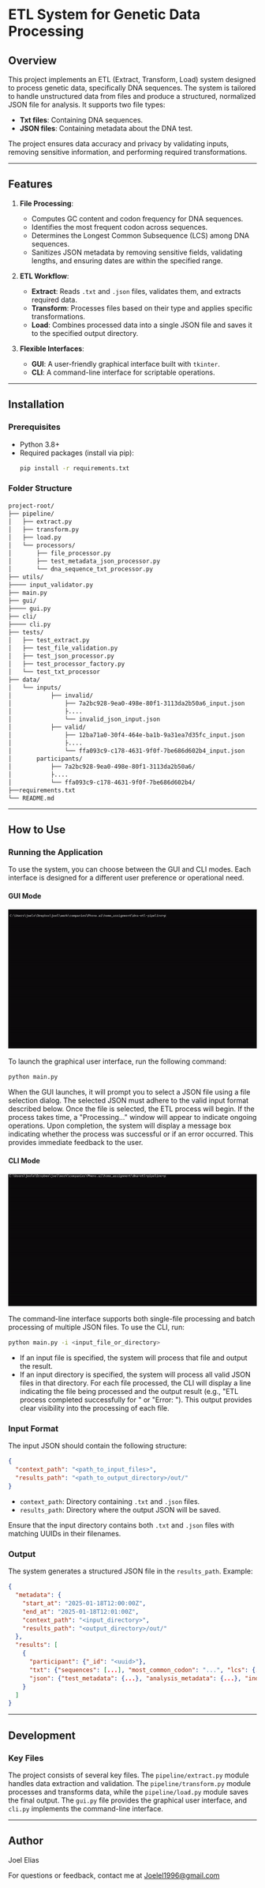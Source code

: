 # ETL System for Genetic Data Processing

## Overview

This project implements an ETL (Extract, Transform, Load) system designed to process genetic data, specifically DNA sequences. The system is tailored to handle unstructured data from files and produce a structured, normalized JSON file for analysis. It supports two file types:

- **Txt files**: Containing DNA sequences.
- **JSON files**: Containing metadata about the DNA test.

The project ensures data accuracy and privacy by validating inputs, removing sensitive information, and performing required transformations.

---

## Features

1. **File Processing**:

   - Computes GC content and codon frequency for DNA sequences.
   - Identifies the most frequent codon across sequences.
   - Determines the Longest Common Subsequence (LCS) among DNA sequences.
   - Sanitizes JSON metadata by removing sensitive fields, validating lengths, and ensuring dates are within the specified range.

2. **ETL Workflow**:

   - **Extract**: Reads `.txt` and `.json` files, validates them, and extracts required data.
   - **Transform**: Processes files based on their type and applies specific transformations.
   - **Load**: Combines processed data into a single JSON file and saves it to the specified output directory.

3. **Flexible Interfaces**:

   - **GUI**: A user-friendly graphical interface built with `tkinter`.
   - **CLI**: A command-line interface for scriptable operations.

---

## Installation

### Prerequisites

- Python 3.8+
- Required packages (install via pip):
  ```bash
  pip install -r requirements.txt
  ```

### Folder Structure

```
project-root/
├── pipeline/
│   ├── extract.py
│   ├── transform.py
│   ├── load.py
│   └── processors/
│       ├── file_processor.py
│       ├── test_metadata_json_processor.py
│       └── dna_sequence_txt_processor.py
├── utils/
├──── input_validator.py
├── main.py
├── gui/
├──── gui.py
├── cli/
├──── cli.py
├── tests/
│   ├── test_extract.py
│   ├── test_file_validation.py
│   ├── test_json_processor.py
│   ├── test_processor_factory.py
│   └── test_txt_processor
├── data/
│   └── inputs/
│           ├── invalid/
│               ├── 7a2bc928-9ea0-498e-80f1-3113da2b50a6_input.json
│               ├....
│               └── invalid_json_input.json
│           ├── valid/
│               ├── 12ba71a0-30f4-464e-ba1b-9a31ea7d35fc_input.json
│               ├....
│               └── ffa093c9-c178-4631-9f0f-7be686d602b4_input.json
│       participants/
│           ├── 7a2bc928-9ea0-498e-80f1-3113da2b50a6/
│           ├....
│           └── ffa093c9-c178-4631-9f0f-7be686d602b4/
├──requirements.txt
└── README.md
```

---

## How to Use

### Running the Application

To use the system, you can choose between the GUI and CLI modes. Each interface is designed for a different user preference or operational need.

#### GUI Mode

![Watch Gui Demo](./ui/assets/gifs/gui_demo.gif)

To launch the graphical user interface, run the following command:
```bash
python main.py
```

When the GUI launches, it will prompt you to select a JSON file using a file selection dialog. The selected JSON must adhere to the valid input format described below. Once the file is selected, the ETL process will begin. If the process takes time, a "Processing..." window will appear to indicate ongoing operations. Upon completion, the system will display a message box indicating whether the process was successful or if an error occurred. This provides immediate feedback to the user.

#### CLI Mode

![Watch Gui Demo](./ui/assets/gifs/cli_demo.gif)

The command-line interface supports both single-file processing and batch processing of multiple JSON files. To use the CLI, run:
```bash
python main.py -i <input_file_or_directory>
```

- If an input file is specified, the system will process that file and output the result.
- If an input directory is specified, the system will process all valid JSON files in that directory. For each file processed, the CLI will display a line indicating the file being processed and the output result (e.g., "ETL process completed successfully for <filename>" or "Error: <description>"). This output provides clear visibility into the processing of each file.

### Input Format

The input JSON should contain the following structure:
```json
{
  "context_path": "<path_to_input_files>",
  "results_path": "<path_to_output_directory>/out/"
}
```
- `context_path`: Directory containing `.txt` and `.json` files.
- `results_path`: Directory where the output JSON will be saved.

Ensure that the input directory contains both `.txt` and `.json` files with matching UUIDs in their filenames.

### Output

The system generates a structured JSON file in the `results_path`. Example:
```json
{
  "metadata": {
    "start_at": "2025-01-18T12:00:00Z",
    "end_at": "2025-01-18T12:01:00Z",
    "context_path": "<input_directory>",
    "results_path": "<output_directory>/out/"
  },
  "results": [
    {
      "participant": {"_id": "<uuid>"},
      "txt": {"sequences": [...], "most_common_codon": "...", "lcs": {...}},
      "json": {"test_metadata": {...}, "analysis_metadata": {...}, "individual_metadata": {...}}
    }
  ]
}
```

---

## Development

### Key Files

The project consists of several key files. The `pipeline/extract.py` module handles data extraction and validation. The `pipeline/transform.py` module processes and transforms data, while the `pipeline/load.py` module saves the final output. The `gui.py` file provides the graphical user interface, and `cli.py` implements the command-line interface.


---

## Author

Joel Elias

For questions or feedback, contact me at [Joelel1996@gmail.com](mailto:Joelel1996@gmail.com)

